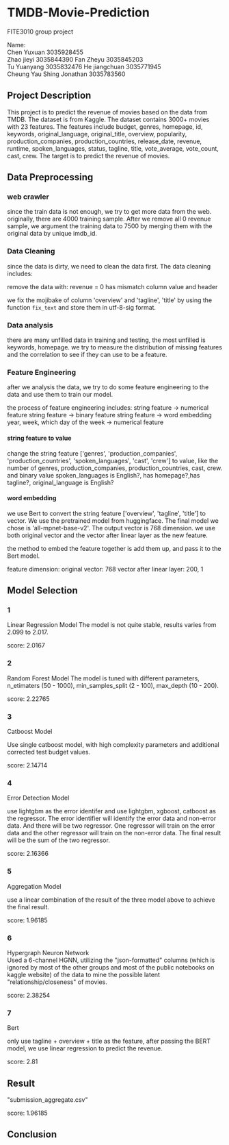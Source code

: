# TMDB-Movie-Prediction

FITE3010 group project

Name:  
Chen Yuxuan 3035928455  
Zhao jieyi 3035844390
Fan Zheyu 3035845203  
Tu Yuanyang 3035832476
He jiangchuan 3035771945  
Cheung Yau Shing Jonathan 3035783560  

## Project Description

This project is to predict the revenue of movies based on the data from TMDB. The dataset is from Kaggle. The dataset contains 3000+ movies with 23 features. The features include budget, genres, homepage, id, keywords, original_language, original_title, overview, popularity, production_companies, production_countries, release_date, revenue, runtime, spoken_languages, status, tagline, title, vote_average, vote_count, cast, crew. The target is to predict the revenue of movies.

## Data Preprocessing

### web crawler

since the train data is not enough, we try to get more data from the web. originally, there are 4000 training sample. After we remove all 0 revenue sample, we argument the training data to 7500 by merging them with the original data by unique imdb_id.

### Data Cleaning

since the data is dirty, we need to clean the data first. The data cleaning includes:

remove the data with:
revenue = 0
has mismatch column value and header

we fix the mojibake of column 'overview' and 'tagline', 'title' by using the function `fix_text` and store them in utf-8-sig format.

### Data analysis

there are many unfilled data in training and testing, the most unfilled is keywords, homepage.
we try to measure the distribution of missing features and the correlation to see if they can use to be a feature.

<!-- we try to visualize the target prediction value, which is revenue. And we find that the distribution of revenue under log1p is more like a normal distribution.

at the same time, we found that there are many outliers and errors, like revenue = 1

we find that the revenue is highly correlated with budget, but there are many movies with 0 budget.

we try to find the frequency of each category in the genres and find that the most common genres is drama, comedy, Drama Romance.

we find that there are many movies with no homepage.
Most of hte movies use English as their original language, and seems that English -->

### Feature Engineering

after we analysis the data, we try to do some feature engineering to the data and use them to train our model.

the process of feature engineering includes:
string feature -> numerical feature
string feature -> binary feature
string feature -> word embedding
year, week, which day of the week -> numerical feature

#### string feature to value

change the string feature ['genres', 'production_companies', 'production_countries', 'spoken_languages', 'cast', 'crew'] to value, like the number of genres, production_companies, production_countries, cast, crew.
and binary value
spoken_languages is English?, has homepage?,has tagline?, original_language is English?

#### word embedding

we use Bert to convert the string feature ['overview', 'tagline', 'title'] to vector. We use the pretrained model from huggingface. The final model we chose is 'all-mpnet-base-v2'. The output vector is 768 dimension.
we use both original vector and the vector after linear layer as the new feature.

the method to embed the feature together is add them up, and pass it to the Bert model.

feature dimension:
original vector: 768
vector after linear layer: 200, 1

## Model Selection

### 1
Linear Regression Model
The model is not quite stable, results varies from 2.099 to 2.017.

score: 2.0167

### 2
Random Forest Model
The model is tuned with different parameters, n_etimaters (50 - 1000), min_samples_split (2 - 100), max_depth (10 - 200).

score: 2.22765

### 3
Catboost Model

Use single catboost model, with high complexity parameters and additional corrected test budget values.

score: 2.14714

### 4
Error Detection Model

use lightgbm as the error identifer and use lightgbm, xgboost, catboost as the regressor. The error identifier will identify the error data and non-error data. And there will be two regressor. One regressor will train on the error data and the other regressor will train on the non-error data. The final result will be the sum of the two regressor.

score: 2.16366


### 5
Aggregation Model

use a linear combination of the result of the three model above to achieve the final result.

score: 1.96185


### 6
Hypergraph Neuron Network  
Used a 6-channel HGNN, utilizing the "json-formatted" columns (which is ignored by most of the other groups and most of the public notebooks on kaggle website) of the data to mine the possible latent "relationship/closeness" of movies. 

score: 2.38254

### 7
Bert

only use tagline + overview + title as the feature, after passing the BERT model, we use linear regression to predict the revenue.

score: 2.81

## Result

"submission_aggregate.csv"

score: 1.96185

## Conclusion
